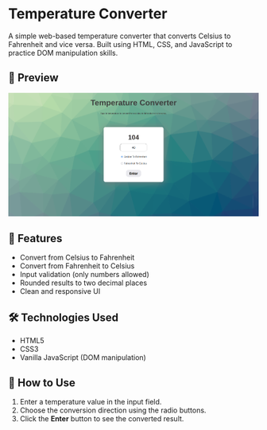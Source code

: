 
# Temperature Converter

A simple web-based temperature converter that converts Celsius to Fahrenheit and vice versa. Built using HTML, CSS, and JavaScript to practice DOM manipulation skills.

## 📸 Preview

![Screenshot](screenshot.png)

## 🚀 Features

- Convert from Celsius to Fahrenheit
- Convert from Fahrenheit to Celsius
- Input validation (only numbers allowed)
- Rounded results to two decimal places
- Clean and responsive UI

## 🛠️ Technologies Used

- HTML5
- CSS3
- Vanilla JavaScript (DOM manipulation)

## 📖 How to Use

1. Enter a temperature value in the input field.
2. Choose the conversion direction using the radio buttons.
3. Click the **Enter** button to see the converted result.


